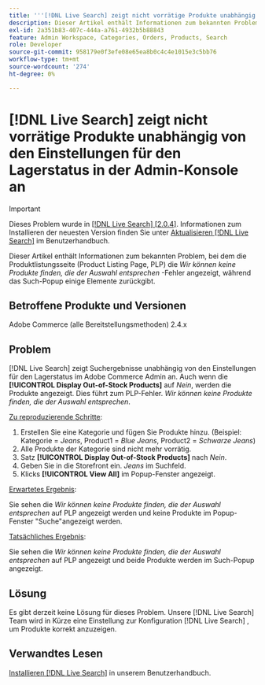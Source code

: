 ```yaml
---
title: '''[!DNL Live Search] zeigt nicht vorrätige Produkte unabhängig von den Einstellungen für den Lagerstatus in der Admin-Konsole an.'
description: Dieser Artikel enthält Informationen zum bekannten Problem, bei dem die Produktlistungsseite (Product Listing Page, PLP) das Symbol *Wir können keine Produkte finden, die mit dem selection*-Fehler übereinstimmen, während das Such-Popup einige Elemente zurückgibt.
exl-id: 2a351b83-407c-444a-a761-4932b5b88843
feature: Admin Workspace, Categories, Orders, Products, Search
role: Developer
source-git-commit: 958179e0f3efe08e65ea8b0c4c4e1015e3c5bb76
workflow-type: tm+mt
source-wordcount: '274'
ht-degree: 0%

---
```


# [!DNL Live Search] zeigt nicht vorrätige Produkte unabhängig von den Einstellungen für den Lagerstatus in der Admin-Konsole an

>[!IMPORTANT]
>
>Dieses Problem wurde in [[!DNL Live Search] [2.0.4]](https://experienceleague.adobe.com/docs/commerce-merchant-services/live-search/release-notes.html). Informationen zum Installieren der neuesten Version finden Sie unter [Aktualisieren [!DNL Live Search]](https://experienceleague.adobe.com/docs/commerce-merchant-services/live-search/onboard/install.html#update) im Benutzerhandbuch.

Dieser Artikel enthält Informationen zum bekannten Problem, bei dem die Produktlistungsseite (Product Listing Page, PLP) die *Wir können keine Produkte finden, die der Auswahl entsprechen* -Fehler angezeigt, während das Such-Popup einige Elemente zurückgibt.

## Betroffene Produkte und Versionen

Adobe Commerce (alle Bereitstellungsmethoden) 2.4.x

## Problem

[!DNL Live Search] zeigt Suchergebnisse unabhängig von den Einstellungen für den Lagerstatus im Adobe Commerce Admin an. Auch wenn die **[!UICONTROL Display Out-of-Stock Products]** auf *Nein*, werden die Produkte angezeigt. Dies führt zum PLP-Fehler. *Wir können keine Produkte finden, die der Auswahl entsprechen*.

<u>Zu reproduzierende Schritte</u>:

1. Erstellen Sie eine Kategorie und fügen Sie Produkte hinzu. (Beispiel: Kategorie = _Jeans_, Product1 = _Blue Jeans_, Product2 = _Schwarze Jeans_)
1. Alle Produkte der Kategorie sind nicht mehr vorrätig.
1. Satz **[!UICONTROL Display Out-of-Stock Products]** nach *Nein*.
1. Geben Sie in die Storefront ein. *Jeans* im Suchfeld.
1. Klicks **[!UICONTROL View All]** im Popup-Fenster angezeigt.

<u>Erwartetes Ergebnis</u>:

Sie sehen die *Wir können keine Produkte finden, die der Auswahl entsprechen* auf PLP angezeigt werden und keine Produkte im Popup-Fenster &quot;Suche&quot;angezeigt werden.

<u>Tatsächliches Ergebnis</u>:

Sie sehen die *Wir können keine Produkte finden, die der Auswahl entsprechen* auf PLP angezeigt und beide Produkte werden im Such-Popup angezeigt.

## Lösung

Es gibt derzeit keine Lösung für dieses Problem. Unsere [!DNL Live Search] Team wird in Kürze eine Einstellung zur Konfiguration [!DNL Live Search] , um Produkte korrekt anzuzeigen.

## Verwandtes Lesen

[Installieren [!DNL Live Search]](https://docs.magento.com/user-guide/live-search/install.html) in unserem Benutzerhandbuch.
